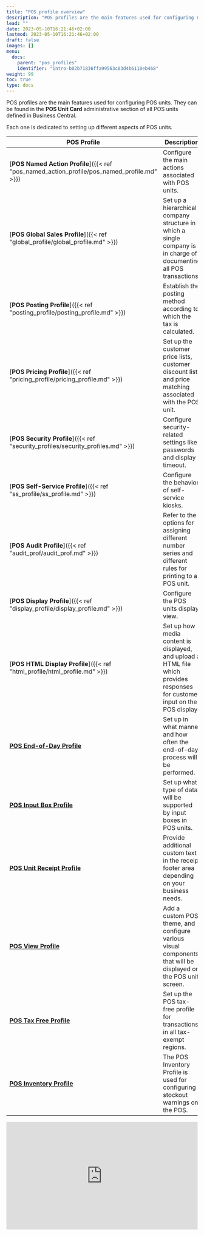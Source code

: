 ```yaml
---
title: "POS profile overview"
description: "POS profiles are the main features used for configuring POS units."
lead: ""
date: 2023-05-10T16:21:46+02:00
lastmod: 2023-05-10T16:21:46+02:00
draft: false
images: []
menu:
  docs:
    parent: "pos_profiles"
    identifier: "intro-b02b71836ffa99563c83d4b6110eb468"
weight: 99
toc: true
type: docs
---
```


POS profiles are the main features used for configuring POS units. They can be found in the **POS Unit Card** administrative section of all POS units defined in Business Central.

Each one is dedicated to setting up different aspects of POS units.

| POS Profile     | Description |
| ----------- | ----------- |
| [**POS Named Action Profile**]({{< ref "pos_named_action_profile/pos_named_profile.md" >}}) | Configure the main actions associated with POS units. |
| [**POS Global Sales Profile**]({{< ref "global_profile/global_profile.md" >}})| Set up a hierarchical company structure in which a single company is in charge of documenting all POS transactions. |
| [**POS Posting Profile**]({{< ref "posting_profile/posting_profile.md" >}}) | Establish the posting method according to which the tax is calculated. |
| [**POS Pricing Profile**]({{< ref "pricing_profile/pricing_profile.md" >}}) | Set up the customer price lists, customer discount list, and price matching associated with the POS unit. |
| [**POS Security Profile**]({{< ref "security_profiles/security_profiles.md" >}}) | Configure security-related settings like passwords and display timeout. |
| [**POS Self-Service Profile**]({{< ref "ss_profile/ss_profile.md" >}}) | Configure the behavior of self-service kiosks. | 
| [**POS Audit Profile**]({{< ref "audit_prof/audit_prof.md" >}}) | Refer to the options for assigning different number series and different rules for printing to a POS unit. |
| [**POS Display Profile**]({{< ref "display_profile/display_profile.md" >}}) | Configure the POS units display view. |
| [**POS HTML Display Profile**]({{< ref "html_profile/html_profile.md" >}}) | Set up how media content is displayed, and upload a HTML file which provides responses for customer input on the POS display. |
| [**POS End-of-Day Profile**](reference/POS_End_of_Day_Profile.md) | Set up in what manner and how often the end-of-day process will be performed. |
| [**POS Input Box Profile**](reference/POS_input_box_profile.md) | Set up what type of data will be supported by input boxes in POS units. |
| [**POS Unit Receipt Profile**](reference/POS_unit_Receipt_profile.md) | Provide additional custom text in the receipt footer area depending on your business needs. |
| [**POS View Profile**](reference/POS_view_profile.md) | Add a custom POS theme, and configure various visual components that will be displayed on the POS unit screen. |
| [**POS Tax Free Profile**](reference/pos_tax_free_profile.md) | Set up the POS tax-free profile for transactions in all tax-exempt regions. |
| [**POS Inventory Profile**](howto/pos_inventory_profile.md) | The POS Inventory Profile is used for configuring stockout warnings on the POS. |


<div style="position: relative; overflow: hidden; padding-top: 56.25%;"><iframe src="https://share.synthesia.io/embeds/videos/7fa36668-e98e-44e2-93a8-0238a8f414ad" loading="lazy" title="Synthesia video player - POS Academy: POS Profiles Overview" allow="encrypted-media; fullscreen;" style="position: absolute; width: 100%; height: 100%; top: 0; left: 0; border: none; padding: 0; margin: 0; overflow:hidden;"></iframe></div>